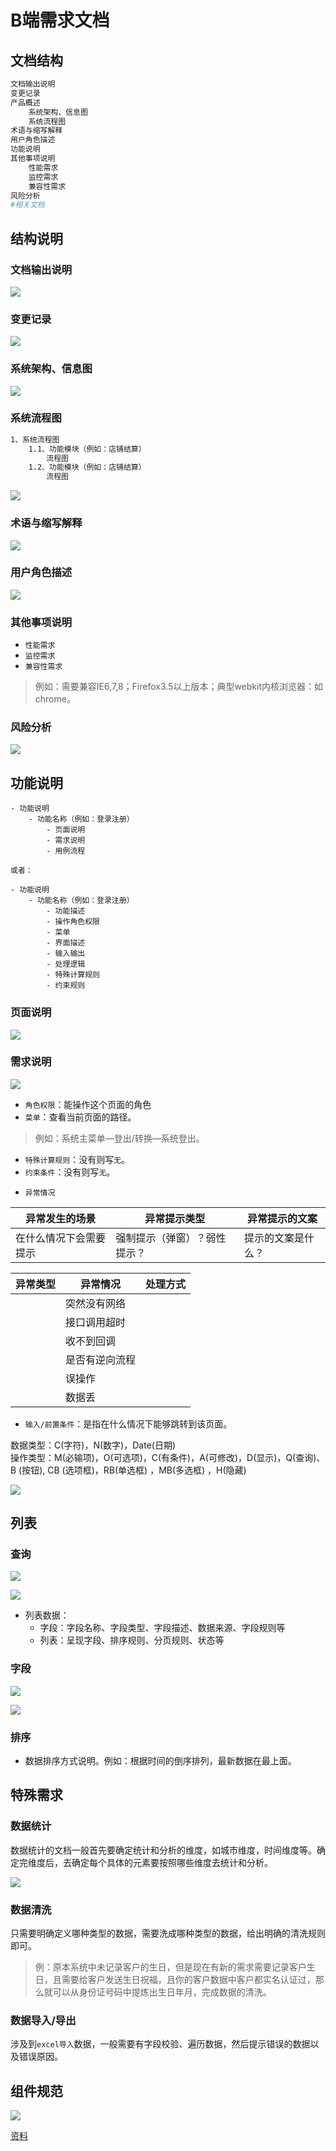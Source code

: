 # B端需求文档

## 文档结构

```sh
文档输出说明
变更记录
产品概述
	系统架构、信息图
	系统流程图
术语与缩写解释
用户角色描述
功能说明
其他事项说明
	性能需求
	监控需求
	兼容性需求
风险分析
#相关文档
```

## 结构说明

### 文档输出说明

![](https://blogs7245-1256587996.cos.ap-guangzhou.myqcloud.com/img/WX20230303-174237.png)

### 变更记录

![](https://blogs7245-1256587996.cos.ap-guangzhou.myqcloud.com/img/WX20230303-162924.png)

### 系统架构、信息图

![](https://blogs7245-1256587996.cos.ap-guangzhou.myqcloud.com/img/WX20230303-172858.png)

### 系统流程图

```sh
1、系统流程图
	1.1、功能模块（例如：店铺结算）
		流程图
	1.2、功能模块（例如：店铺结算）
		流程图
```
![](https://blogs7245-1256587996.cos.ap-guangzhou.myqcloud.com/img/WX20230303-173714.png)

### 术语与缩写解释

![](https://blogs7245-1256587996.cos.ap-guangzhou.myqcloud.com/img/4f00f2d5feeb6703c111fc0e6c19c834-picture.jpeg)

### 用户角色描述

![](https://blogs7245-1256587996.cos.ap-guangzhou.myqcloud.com/img/WX20230303-172848.png)

### 其他事项说明

- `性能需求`
- `监控需求`
- `兼容性需求`

> 例如：需要兼容IE6,7,8；Firefox3.5以上版本；典型webkit内核浏览器：如chrome。

### 风险分析

![](https://blogs7245-1256587996.cos.ap-guangzhou.myqcloud.com/img/WX20230303-182532.png)

## 功能说明

```
- 功能说明
	- 功能名称（例如：登录注册）
		- 页面说明
		- 需求说明
		- 用例流程

或者：

- 功能说明
	- 功能名称（例如：登录注册）
		- 功能描述
		- 操作角色权限
		- 菜单
		- 界面描述
		- 输入输出
		- 处理逻辑
		- 特殊计算规则
		- 约束规则
```

### 页面说明

![](https://blogs7245-1256587996.cos.ap-guangzhou.myqcloud.com/img/WX20230303-191535.png)

### 需求说明

![](https://blogs7245-1256587996.cos.ap-guangzhou.myqcloud.com/img/WX20230303-171658.png)

* `角色权限`：能操作这个页面的角色
* `菜单`：查看当前页面的路径。

> 例如：系统主菜单—登出/转换—系统登出。

* `特殊计算规则`：没有则写`无`。
* `约束条件`：没有则写`无`。



- `异常情况`

|异常发生的场景|异常提示类型|异常提示的文案|
|--|--|--|
|在什么情况下会需要提示|强制提示（弹窗）？弱性提示？|提示的文案是什么？|

|异常类型|异常情况|处理方式|
|--|--|--|
||突然没有网络||
||接口调用超时||
||收不到回调||
||是否有逆向流程||
||误操作||
||数据丢||

* `输入/前置条件`：是指在什么情况下能够跳转到该页面。

数据类型：C(字符)，N(数字)，Date(日期)\
操作类型：M(必输项)，O(可选项)，C(有条件)，A(可修改)，D(显示)，Q(查询)、B (按钮), CB (选项框)，RB(单选框) ，MB(多选框) ，H(隐藏)

![](https://blogs7245-1256587996.cos.ap-guangzhou.myqcloud.com/img/WX20230303-185330.png)

## 列表

### 查询

![](https://blogs7245-1256587996.cos.ap-guangzhou.myqcloud.com/img/1dbd87f21272d687df30def0570449e2-picture.jpeg)

![](https://blogs7245-1256587996.cos.ap-guangzhou.myqcloud.com/img/4fce757af96d76c127f069f82202540a-picture.jpeg)

- 列表数据：
	- 字段：字段名称、字段类型、字段描述、数据来源、字段规则等
	- 列表：呈现字段、排序规则、分页规则、状态等

### 字段

![](https://blogs7245-1256587996.cos.ap-guangzhou.myqcloud.com/img/WX20230303-101946.png)

![](https://blogs7245-1256587996.cos.ap-guangzhou.myqcloud.com/img/WX20230303-110930.png)

### 排序

- 数据排序方式说明。例如：根据时间的倒序排列，最新数据在最上面。

## 特殊需求

### 数据统计

数据统计的文档一般首先要确定统计和分析的维度，如城市维度，时间维度等。确定完维度后，去确定每个具体的元素要按照哪些维度去统计和分析。

![](https://blogs7245-1256587996.cos.ap-guangzhou.myqcloud.com/img/WX20230303-155035.png)

### 数据清洗

只需要明确定义哪种类型的数据，需要洗成哪种类型的数据，给出明确的清洗规则即可。

> 例：原本系统中未记录客户的生日，但是现在有新的需求需要记录客户生日，且需要给客户发送生日祝福，且你的客户数据中客户都实名认证过，那么就可以从身份证号码中提炼出生日年月，完成数据的清洗。

### 数据导入/导出

涉及到`excel导入`数据，一般需要有字段校验、遍历数据，然后提示错误的数据以及错误原因。

## 组件规范

![](https://blogs7245-1256587996.cos.ap-guangzhou.myqcloud.com/img/20230304-00001.png)

[资料](https://www.woshipm.com/pd/5702035.html)